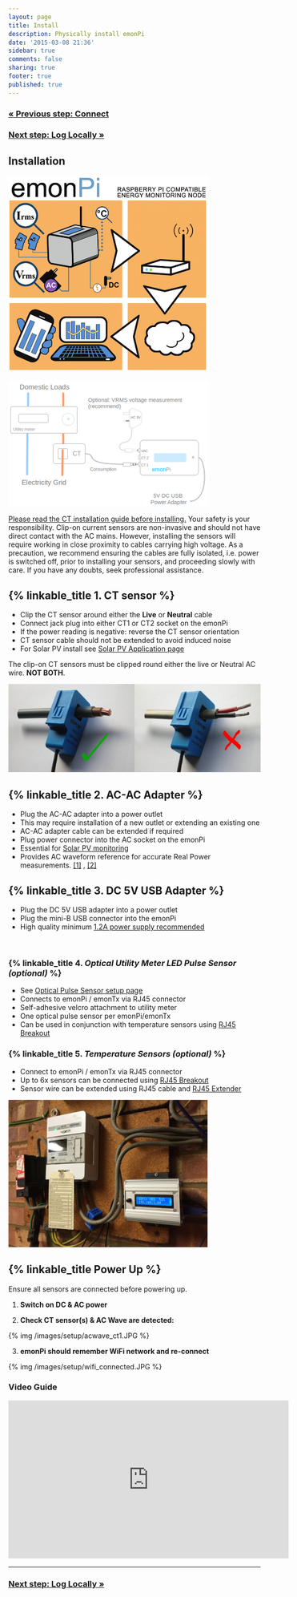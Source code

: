 ```yaml
---
layout: page
title: Install
description: Physically install emonPi
date: '2015-03-08 21:36'
sidebar: true
comments: false
sharing: true
footer: true
published: true
---
```

### [&laquo; Previous step: Connect](/setup/connect/)

### [Next step: Log Locally &raquo;](/setup/local/)

## Installation

![emonpi install digram](/images/setup/emonpilabel.png)

![emonpi install](/images/setup/emonPi_install_diagram.png)

<p class='note warning'>
<a href="https://openenergymonitor.org/emon/Current_Transformer_Installation">Please read the CT installation guide before installing.</a>
Your safety is your responsibility. Clip-on current sensors are non-invasive and should not have direct contact with the AC mains. However, installing the sensors will require working in close proximity to cables carrying high voltage. As a precaution, we recommend ensuring the cables are fully isolated, i.e. power is switched off, prior to installing your sensors, and proceeding slowly with care. If you have any doubts, seek professional assistance.
</p>

## {% linkable_title 1. **CT sensor** %}

- Clip the CT sensor around either the **Live** or **Neutral** cable
- Connect jack plug into either CT1 or CT2 socket on the emonPi
- If the power reading is negative: reverse the CT sensor orientation
- CT sensor cable should not be extended to avoid induced noise
- For Solar PV install see [Solar PV Application page](/applications/solar-pv/#sensor-installation)

<p class='note'>
The clip-on CT sensors must be clipped round either the live or Neutral AC wire. <strong>NOT BOTH</strong>.
</p>

![CT sensor installation ](/images/applications/solar-pv/ctinstall.jpg)



## {% linkable_title 2. **AC-AC Adapter** %}
- Plug the AC-AC adapter into a power outlet
- This may require installation of a new outlet or extending an existing one
- AC-AC adapter cable can be extended if required
- Plug power connector into the AC socket on the emonPi
- Essential for [Solar PV monitoring](/applications/solar-pv/#sensor-installation)
- Provides AC waveform reference for accurate Real Power measurements. [[1]](http://openenergymonitor.org/emon/applications/homeenergy) , [[2]](http://openenergymonitor.org/emon/buildingblocks)



## {% linkable_title 3. **DC 5V USB Adapter** %}
- Plug the DC 5V USB adapter into a power outlet
- Plug the mini-B USB connector into the emonPi
- High quality minimum [1.2A power supply recommended](https://shop.openenergymonitor.com/power-supplies/)

<br>

### {% linkable_title 4. *Optical Utility Meter LED Pulse Sensor (optional)* %}
- See [Optical Pulse Sensor setup page](http://openenergymonitor.org/emon/opticalpulsesensor)
- Connects to emonPi / emonTx via RJ45 connector
- Self-adhesive velcro attachment to utility meter
- One optical pulse sensor per emonPi/emonTx
- Can be used in conjunction with temperature sensors using [RJ45 Breakout](http://shop.openenergymonitor.com/rj45-expander-for-ds18b20-pulse-sensors/)


### {% linkable_title 5. *Temperature Sensors (optional)* %}
- Connect to emonPi / emonTx via RJ45 connector
- Up to 6x sensors can be connected using [RJ45 Breakout](http://shop.openenergymonitor.com/rj45-expander-for-ds18b20-pulse-sensors/)
- Sensor wire can be extended using RJ45 cable and [RJ45 Extender](http://shop.openenergymonitor.com/rj45-extender/)

![home energy](/images/applications/home-energy/home-energy-emonpi-install.jpg)

## {% linkable_title Power Up %}


<p class='note'>
Ensure all sensors are connected before powering up.
</p>


1. **Switch on DC & AC power**

2. **Check CT sensor(s) & AC Wave are detected:**

{% img /images/setup/acwave_ct1.JPG %}

3. **emonPi should remember WiFi network and re-connect**

{% img /images/setup/wifi_connected.JPG %}


### Video Guide
<div class='videoWrapper'>
<iframe width="560" height="315" src="https://www.youtube.com/embed/6SB4fRYQjno" frameborder="0" allowfullscreen></iframe>
</div>

***

### [Next step: Log Locally &raquo;](/setup/local/)

